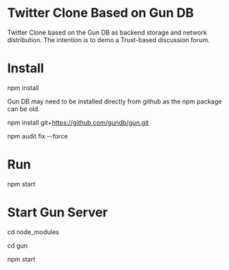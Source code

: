 # Twitter Clone Based on Gun DB

Twitter Clone based on the Gun DB as backend storage and network distribution.
The intention is to demo a Trust-based discussion forum.



# Install

npm install

Gun DB may need to be installed directly from github as the npm package can be old.

npm install git+https://github.com/gundb/gun.git

npm audit fix --force



# Run

npm start

# Start Gun Server

cd node_modules

cd gun

npm start
